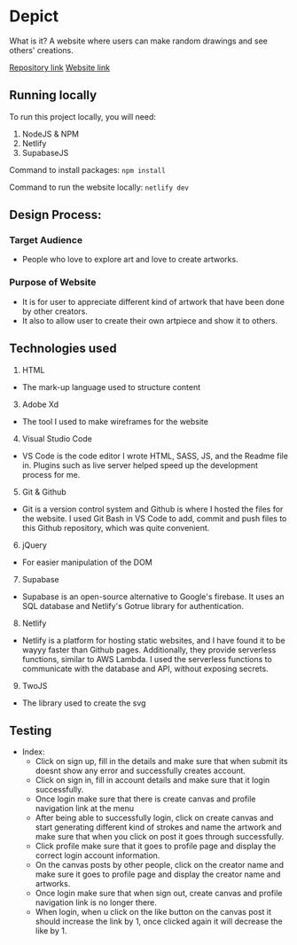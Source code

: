 # Depict
What is it?
A website where users can make random drawings and see others' creations.

[Repository link](https://github.com/friedcouch/Depict)
[Website link](https://depict.netlify.app)

## Running locally
To run this project locally, you will need:
1. NodeJS & NPM
2. Netlify 
3. SupabaseJS

Command to install packages:
`npm install`

Command to run the website locally:
`netlify dev`

## Design Process:
### Target Audience
- People who love to explore art and love to create artworks.

### Purpose of Website
- It is for user to appreciate different kind of artwork that have been done by other creators.
- It also to allow user to create their own artpiece and show it to others.

## Technologies used
1. HTML
  - The mark-up language used to structure content
3. Adobe Xd
  - The tool I used to make wireframes for the website
4. Visual Studio Code
  - VS Code is the code editor I wrote HTML, SASS, JS, and the Readme file in. Plugins such as live server helped speed up the development process for me.
5. Git & Github
  - Git is a version control system and Github is where I hosted the files for the website. I used Git Bash in VS Code to add, commit and push files to this Github repository, which was quite convenient.
6. jQuery
  - For easier manipulation of the DOM
7. Supabase
  - Supabase is an open-source alternative to Google's firebase. It uses an SQL database and Netlify's Gotrue library for authentication.
8. Netlify
  - Netlify is a platform for hosting static websites, and I have found it to be wayyy faster than Github pages. Additionally, they provide serverless functions, similar to AWS Lambda. I used the serverless functions to communicate with the database and API, without exposing secrets.
9. TwoJS
  - The library used to create the svg

## Testing
- Index:
	- Click on sign up, fill in the details and make sure that when submit its doesnt show any error and successfully creates account.
	- Click on sign in, fill in account details and make sure that it login successfully.
	- Once login make sure that there is create canvas and profile navigation link at the menu
	- After being able to successfully login, click on create canvas and start generating different kind of strokes and name the artwork and make sure that when you click on post it goes through successfully.
	- Click profile make sure that it goes to profile page and display the correct login account information.
	- On the canvas posts by other people, click on the creator name and make sure it goes to profile page and display the creator name and artworks.
	- Once login make sure that when sign out, create canvas and profile navigation link is no longer there.
	- When login, when u click on the like button on the canvas post it should increase the link by 1, once clicked again it will decrease the like by 1.

	

